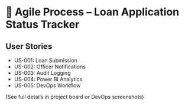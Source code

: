 # 🚀 Agile Process – Loan Application Status Tracker

## User Stories
- US-001: Loan Submission
- US-002: Officer Notifications
- US-003: Audit Logging
- US-004: Power BI Analytics
- US-005: DevOps Workflow

(See full details in project board or DevOps screenshots)
